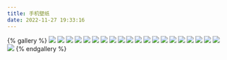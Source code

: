 ```yaml
---
title: 手机壁纸
date: 2022-11-27 19:33:16
---
```


{% gallery %}
![](https://qcloud.app966.cn/img/wallpaper/mobile/background_phone.jpg)
![](https://qcloud.app966.cn/img/wallpaper/mobile/草地古风清新美女_phone.jpg)
![](https://qcloud.app966.cn/img/wallpaper/mobile/粉色被子枕头杨超越5K壁纸高清美女0.jpg)
![](https://qcloud.app966.cn/img/wallpaper/mobile/杨超越树下摄影4k壁纸14.jpg)
![](https://qcloud.app966.cn/img/wallpaper/mobile/张予曦农家美女壁纸2.jpg)
![](https://qcloud.app966.cn/img/wallpaper/mobile/夏天青春女孩美女_phone.jpg)
![](https://qcloud.app966.cn/img/wallpaper/mobile/夏天清纯美女_phone.jpg)
![](https://qcloud.app966.cn/img/wallpaper/mobile/国风凤冠霞帔新娘4k壁纸98.jpg)
![](https://qcloud.app966.cn/img/wallpaper/mobile/古装古风美女4k壁纸25.jpg)
![](https://qcloud.app966.cn/img/wallpaper/mobile/制服长发美女高清壁纸13.jpg)
![](https://qcloud.app966.cn/img/wallpaper/mobile/152908YOSdx.jpg)
![](https://qcloud.app966.cn/img/wallpaper/mobile/133120C6308.jpg)
![](https://qcloud.app966.cn/img/wallpaper/mobile/093926ycmAP.jpg)
![](https://qcloud.app966.cn/img/wallpaper/mobile/0927232Qp8U.jpg)
![](https://qcloud.app966.cn/img/wallpaper/mobile/092631PwiRV.jpg)
![](https://qcloud.app966.cn/img/wallpaper/mobile/0906369idrx.jpg)
![](https://qcloud.app966.cn/img/wallpaper/mobile/084722Hyjdq.jpg)
![](https://qcloud.app966.cn/img/wallpaper/mobile/073556aw5MP.jpg)
![](https://qcloud.app966.cn/img/wallpaper/mobile/071934tH2ft.jpg)
![](https://qcloud.app966.cn/img/wallpaper/mobile/065637G8sEW.jpg)
![](https://qcloud.app966.cn/img/wallpaper/mobile/064637DEELu.jpg)
{% endgallery %}